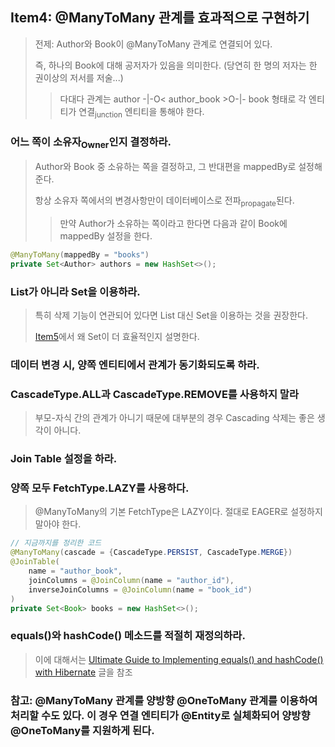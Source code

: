 ## Item4: @ManyToMany 관계를 효과적으로 구현하기
> 전제: Author와 Book이 @ManyToMany 관계로 연결되어 있다. 
> 
> 즉, 하나의 Book에 대해 공저자가 있음을 의미한다. (당연히 한 명의 저자는 한 권이상의 저서를 저술...)
> 
> > 다대다 관계는 author -|-O< author_book >O-|- book 형태로 각 엔티티가 연결<sub>junction</sub> 엔티티을 통해야 한다.

### 어느 쪽이 소유자<sub>Owner</sub>인지 결정하라.
> Author와 Book 중 소유하는 쪽을 결정하고, 그 반대편을 mappedBy로 설정해준다.
> 
> 항상 소유자 쪽에서의 변경사항만이 데이터베이스로 전파<sub>propagate</sub>된다.
> 
> > 만약 Author가 소유하는 쪽이라고 한다면 다음과 같이 Book에 mappedBy 설정을 한다.
```java
@ManyToMany(mappedBy = "books")
private Set<Author> authors = new HashSet<>();
```

### List가 아니라 Set을 이용하라.
> 특히 삭제 기능이 연관되어 있다면 List 대신 Set을 이용하는 것을 권장한다.
> 
> [Item5](./item5.md)에서 왜 Set이 더 효율적인지 설명한다. 

### 데이터 변경 시, 양쪽 엔티티에서 관계가 동기화되도록 하라.

### CascadeType.ALL과 CascadeType.REMOVE를 <b>사용하지 말라</b>
> 부모-자식 간의 관계가 아니기 때문에 대부분의 경우 Cascading 삭제는 좋은 생각이 아니다.  

### Join Table 설정을 하라.

### 양쪽 모두 FetchType.LAZY를 사용하다.
> @ManyToMany의 기본 FetchType은 LAZY이다. 
> 절대로 EAGER로 설정하지 말아야 한다.

```java
// 지금까지를 정리한 코드
@ManyToMany(cascade = {CascadeType.PERSIST, CascadeType.MERGE})
@JoinTable(
    name = "author_book",
    joinColumns = @JoinColumn(name = "author_id"),
    inverseJoinColumns = @JoinColumn(name = "book_id")
)
private Set<Book> books = new HashSet<>();
```

### equals()와 hashCode() 메소드를 적절히 재정의하라.
> 이에 대해서는 [Ultimate Guide to Implementing equals() and hashCode() with Hibernate](https://thorben-janssen.com/ultimate-guide-to-implementing-equals-and-hashcode-with-hibernate/) 글을 참조

### 참고: @ManyToMany 관계를 양방향 @OneToMany 관계를 이용하여 처리할 수도 있다. 이 경우 연결 엔티티가 @Entity로 실체화되어 양방향 @OneToMany를 지원하게 된다.